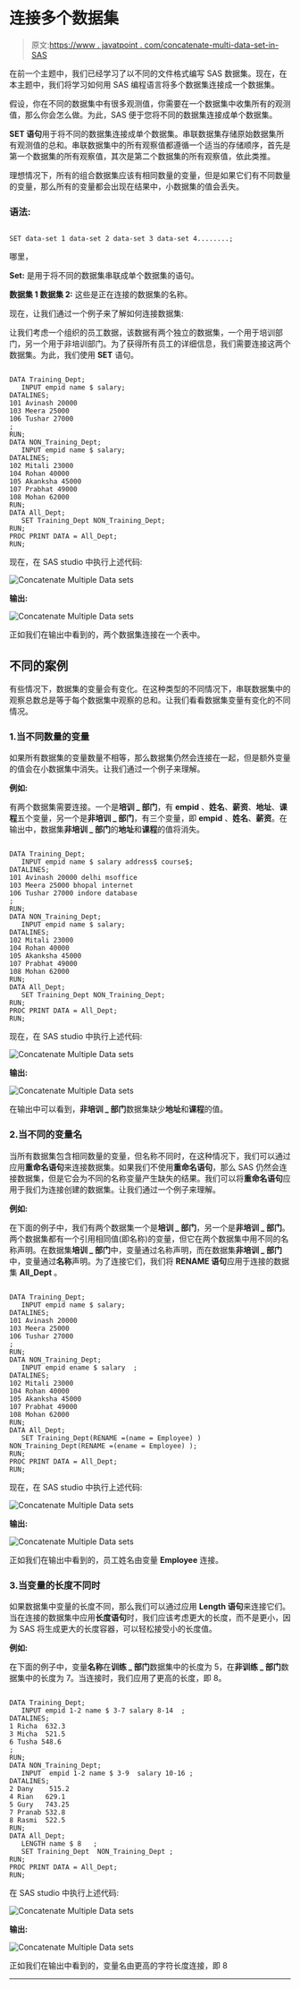 # 连接多个数据集

> 原文:[https://www . javatpoint . com/concatenate-multi-data-set-in-SAS](https://www.javatpoint.com/concatenate-multiple-data-sets-in-sas)

在前一个主题中，我们已经学习了以不同的文件格式编写 SAS 数据集。现在，在本主题中，我们将学习如何用 SAS 编程语言将多个数据集连接成一个数据集。

假设，你在不同的数据集中有很多观测值，你需要在一个数据集中收集所有的观测值，那么你会怎么做。为此，SAS 便于您将不同的数据集连接成单个数据集。

**SET 语句**用于将不同的数据集连接成单个数据集。串联数据集存储原始数据集所有观测值的总和。串联数据集中的所有观察值都遵循一个适当的存储顺序，首先是第一个数据集的所有观察值，其次是第二个数据集的所有观察值，依此类推。

理想情况下，所有的组合数据集应该有相同数量的变量，但是如果它们有不同数量的变量，那么所有的变量都会出现在结果中，小数据集的值会丢失。

### 语法:

```

SET data-set 1 data-set 2 data-set 3 data-set 4........;

```

哪里，

**Set:** 是用于将不同的数据集串联成单个数据集的语句。

**数据集 1 数据集 2:** 这些是正在连接的数据集的名称。

现在，让我们通过一个例子来了解如何连接数据集:

让我们考虑一个组织的员工数据，该数据有两个独立的数据集，一个用于培训部门，另一个用于非培训部门。为了获得所有员工的详细信息，我们需要连接这两个数据集。为此，我们使用 **SET** 语句。

```

DATA Training_Dept; 
   INPUT empid name $ salary; 
DATALINES; 
101 Avinash 20000 
103 Meera 25000 
106 Tushar 27000 
; 
RUN; 
DATA NON_Training_Dept; 
   INPUT empid name $ salary; 
DATALINES; 
102 Mitali 23000
104 Rohan 40000 
105 Akanksha 45000 
107 Prabhat 49000
108 Mohan 62000 
RUN; 
DATA All_Dept; 
   SET Training_Dept NON_Training_Dept; 
RUN; 
PROC PRINT DATA = All_Dept; 
RUN; 

```

现在，在 SAS studio 中执行上述代码:

![Concatenate Multiple Data sets](../Images/146f5b6007d90ff5c99219334369f5d7.png)

**输出:**

![Concatenate Multiple Data sets](../Images/7b5abf2d37eb279058abe021d8d26c0e.png)

正如我们在输出中看到的，两个数据集连接在一个表中。

## 不同的案例

有些情况下，数据集的变量会有变化。在这种类型的不同情况下，串联数据集中的观察总数总是等于每个数据集中观察的总和。让我们看看数据集变量有变化的不同情况。

### 1.当不同数量的变量

如果所有数据集的变量数量不相等，那么数据集仍然会连接在一起，但是额外变量的值会在小数据集中消失。让我们通过一个例子来理解。

**例如:**

有两个数据集需要连接。一个是**培训 _ 部门**，有 **empid** 、**姓名**、**薪资**、**地址**、**课程**五个变量，另一个是**非培训 _ 部门**，有三个变量，即 **empid** 、**姓名**、**薪资**。在输出中，数据集**非培训 _ 部门**的**地址**和**课程**的值将消失。

```

DATA Training_Dept; 
   INPUT empid name $ salary address$ course$; 
DATALINES; 
101 Avinash 20000 delhi msoffice
103 Meera 25000 bhopal internet
106 Tushar 27000 indore database 
; 
RUN; 
DATA NON_Training_Dept; 
   INPUT empid name $ salary; 
DATALINES; 
102 Mitali 23000
104 Rohan 40000 
105 Akanksha 45000 
107 Prabhat 49000
108 Mohan 62000 
RUN; 
DATA All_Dept; 
   SET Training_Dept NON_Training_Dept; 
RUN; 
PROC PRINT DATA = All_Dept; 
RUN;  

```

现在，在 SAS studio 中执行上述代码:

![Concatenate Multiple Data sets](../Images/696899ca7000c77ceb64e17deba24e1b.png)

**输出:**

![Concatenate Multiple Data sets](../Images/bb0d17fe9a1362997d0c1c921f95e2a3.png)

在输出中可以看到，**非培训 _ 部门**数据集缺少**地址**和**课程**的值。

### 2.当不同的变量名

当所有数据集包含相同数量的变量，但名称不同时，在这种情况下，我们可以通过应用**重命名语句**来连接数据集。如果我们不使用**重命名语句**，那么 SAS 仍然会连接数据集，但是它会为不同的名称变量产生缺失的结果。我们可以将**重命名语句**应用于我们为连接创建的数据集。让我们通过一个例子来理解。

**例如:**

在下面的例子中，我们有两个数据集一个是**培训 _ 部门**，另一个是**非培训 _ 部门**。两个数据集都有一个引用相同值(即名称)的变量，但它在两个数据集中用不同的名称声明。在数据集**培训 _ 部门**中，变量通过名称声明，而在数据集**非培训 _ 部门**中，变量通过**名称**声明。为了连接它们，我们将 **RENAME 语句**应用于连接的数据集 **All_Dept** 。

```

DATA Training_Dept; 
   INPUT empid name $ salary; 
DATALINES; 
101 Avinash 20000
103 Meera 25000
106 Tushar 27000
; 
RUN; 
DATA NON_Training_Dept; 
   INPUT empid ename $ salary  ; 
DATALINES; 
102 Mitali 23000
104 Rohan 40000 
105 Akanksha 45000 
107 Prabhat 49000
108 Mohan 62000 
RUN;  
DATA All_Dept; 
   SET Training_Dept(RENAME =(name = Employee) ) NON_Training_Dept(RENAME =(ename = Employee) ); 
RUN; 
PROC PRINT DATA = All_Dept; 
RUN; 

```

现在，在 SAS studio 中执行上述代码:

![Concatenate Multiple Data sets](../Images/43649f3ba8a22b2429e436709d861089.png)

**输出:**

![Concatenate Multiple Data sets](../Images/538e37da08cf94454a14709438bc7f45.png)

正如我们在输出中看到的，员工姓名由变量 **Employee** 连接。

### 3.当变量的长度不同时

如果数据集中变量的长度不同，那么我们可以通过应用 **Length 语句**来连接它们。当在连接的数据集中应用**长度语句**时，我们应该考虑更大的长度，而不是更小，因为 SAS 将生成更大的长度容器，可以轻松接受小的长度值。

**例如:**

在下面的例子中，变量**名称**在**训练 _ 部门**数据集中的长度为 5，在**非训练 _ 部门**数据集中的长度为 7。当连接时，我们应用了更高的长度，即 8。

```

DATA Training_Dept; 
   INPUT empid 1-2 name $ 3-7 salary 8-14  ; 
DATALINES; 
1 Richa  632.3 
3 Micha  521.5 
6 Tusha 548.6 
; 
RUN;
DATA NON_Training_Dept; 
   INPUT  empid 1-2 name $ 3-9  salary 10-16 ; 
DATALINES; 
2 Dany    515.2 
4 Rian   629.1 
5 Gury   743.25
7 Pranab 532.8 
8 Rasmi  522.5 
RUN; 
DATA All_Dept; 
   LENGTH name $ 8   ;
   SET Training_Dept  NON_Training_Dept ; 
RUN; 
PROC PRINT DATA = All_Dept; 
RUN;  

```

在 SAS studio 中执行上述代码:

![Concatenate Multiple Data sets](../Images/3278e1dabe61f2d8e88d99e8a6931c7e.png)

**输出:**

![Concatenate Multiple Data sets](../Images/6f2c7493d6c3b73b21e0cbfb66913edc.png)

正如我们在输出中看到的，变量名由更高的字符长度连接，即 8

* * *